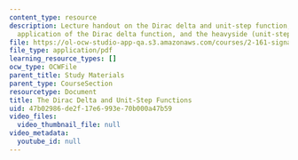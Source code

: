 ```yaml
---
content_type: resource
description: Lecture handout on the Dirac delta and unit-step function, practical
  application of the Dirac delta function, and the heavyside (unit-step) function.
file: https://ol-ocw-studio-app-qa.s3.amazonaws.com/courses/2-161-signal-processing-continuous-and-discrete-fall-2008/47b02986de2f17e6993e70b000a47b59_diracheaviside.pdf
file_type: application/pdf
learning_resource_types: []
ocw_type: OCWFile
parent_title: Study Materials
parent_type: CourseSection
resourcetype: Document
title: The Dirac Delta and Unit-Step Functions
uid: 47b02986-de2f-17e6-993e-70b000a47b59
video_files:
  video_thumbnail_file: null
video_metadata:
  youtube_id: null
---
```

